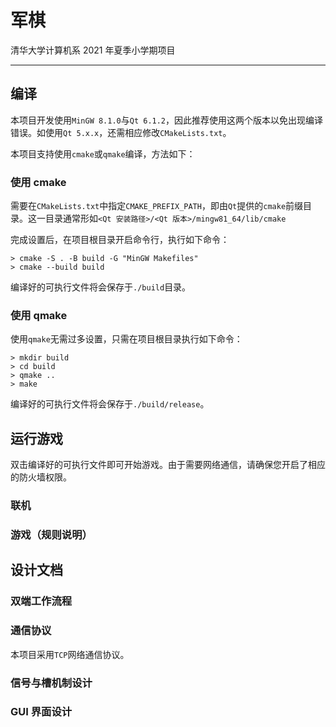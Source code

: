 # 军棋

清华大学计算机系 2021 年夏季小学期项目

***

## 编译

本项目开发使用`MinGW 8.1.0`与`Qt 6.1.2`，因此推荐使用这两个版本以免出现编译错误。如使用`Qt 5.x.x`，还需相应修改`CMakeLists.txt`。

本项目支持使用`cmake`或`qmake`编译，方法如下：

### 使用 cmake

需要在`CMakeLists.txt`中指定`CMAKE_PREFIX_PATH`，即由`Qt`提供的`cmake`前缀目录。这一目录通常形如`<Qt 安装路径>/<Qt 版本>/mingw81_64/lib/cmake`

完成设置后，在项目根目录开启命令行，执行如下命令：

```
> cmake -S . -B build -G "MinGW Makefiles"
> cmake --build build
```

编译好的可执行文件将会保存于`./build`目录。

### 使用 qmake

使用`qmake`无需过多设置，只需在项目根目录执行如下命令：

```
> mkdir build
> cd build
> qmake ..
> make
```

编译好的可执行文件将会保存于`./build/release`。

## 运行游戏

双击编译好的可执行文件即可开始游戏。由于需要网络通信，请确保您开启了相应的防火墙权限。

### 联机

### 游戏（规则说明）



## 设计文档

### 双端工作流程

### 通信协议

本项目采用`TCP`网络通信协议。

### 信号与槽机制设计

### GUI 界面设计



